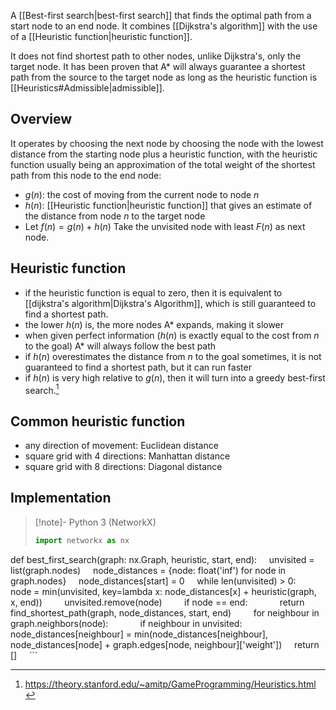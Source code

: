 A [[Best-first search|best-first search]] that finds the optimal path from a start node to an end node. It combines [[Dijkstra's algorithm]] with the use of a [[Heuristic function|heuristic function]].

It does not find shortest path to other nodes, unlike Dijkstra's, only the target node. It has been proven that A* will always guarantee a shortest path from the source to the target node as long as the heuristic function is [[Heuristics#Admissible|admissible]].
## Overview
It operates by choosing the next node by choosing the node with the lowest distance from the starting node plus a heuristic function, with the heuristic function usually being an approximation of the total weight of the shortest path from this node to the end node:
- $g(n)$: the cost of moving from the current node to node $n$
- $h(n)$: [[Heuristic function|heuristic function]] that gives an estimate of the distance from node $n$ to the target node
- Let $f(n)=g(n)+h(n)$
Take the unvisited node with least $F(n)$ as next node.
## Heuristic function
- if the heuristic function is equal to zero, then it is equivalent to [[dijkstra's algorithm|Dijkstra's Algorithm]], which is still guaranteed to find a shortest path.
- the lower $h(n)$ is, the more nodes A* expands, making it slower
- when given perfect information ($h(n)$ is exactly equal to the cost from $n$ to the goal) A* will always follow the best path
- if $h(n)$ overestimates the distance from $n$ to the goal sometimes, it is not guaranteed to find a shortest path, but it can run faster
- if $h(n)$ is very high relative to $g(n)$, then it will turn into a greedy best-first search.[^1]
## Common heuristic function
- any direction of movement: Euclidean distance
- square grid with 4 directions: Manhattan distance
- square grid with 8 directions: Diagonal distance
## Implementation

> [!note]- Python 3 (NetworkX)
>  ```python
>  import networkx as nx
>  
 def best_first_search(graph: nx.Graph, heuristic, start, end):
     unvisited = list(graph.nodes)
     node_distances = {node: float('inf') for node in graph.nodes}
     node_distances[start] = 0
     while len(unvisited) > 0:
         node = min(unvisited, key=lambda x: node_distances[x] + heuristic(graph, x, end))
         unvisited.remove(node)
         if node == end:
             return find_shortest_path(graph, node_distances, start, end)
         for neighbour in graph.neighbors(node):
             if neighbour in unvisited:
                 node_distances[neighbour] = min(node_distances[neighbour],  node_distances[node] + graph.edges[node, neighbour]['weight'])
    return []
    ```

[^1]: https://theory.stanford.edu/~amitp/GameProgramming/Heuristics.html
